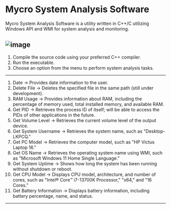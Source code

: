 # Mycro System Analysis Software

Mycro System Analysis Software is a utility written in C++/C utilizing Windows API and WMI for system analysis and monitoring.

![image](https://github.com/OnurSevkiOkan/Mycro-System-Analysis-Software/assets/76997994/9777313a-ea39-4057-80d7-a3700e6c8a93)
-------------------------------------------------------------------------------------------------------------------------------------
1. Compile the source code using your preferred C++ compiler.
2. Run the executable.
3. Choose an option from the menu to perform system analysis tasks.
-------------------------------------------------------------------------------------------------------------------------------------
1) Date → Provides date information to the user.
2) Delete File → Deletes the specified file in the same path (still under development).
3) RAM Usage → Provides information about RAM, including the percentage of memory used, total installed memory, and available RAM.
4) Get PID → Retrieves the process ID of itself; will be able to access the PIDs of other applications in the future.
5) Get Volume Level → Retrieves the current volume level of the output device.
6) Get System Username → Retrieves the system name, such as "Desktop-LKPCQ."
7) Get PC Model → Retrieves the computer model, such as "HP Victus Laptop 16."
8) Get OS Name → Retrieves the operating system name using WMI, such as "Microsoft Windows 11 Home Single Language."
9) Get System Uptime → Shows how long the system has been running without shutdown or reboot.
10) Get CPU Model → Displays CPU model, architecture, and number of cores, such as "Intel® Core™ i7-13700K Processor," "x64," and "16 Cores."
11) Get Battery Information → Displays battery information, including battery percentage, name, and status.
-------------------------------------------------------------------------------------------------------------------------------------

